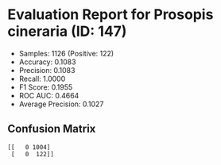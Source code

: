 # Evaluation Report for Prosopis cineraria (ID: 147)
- Samples: 1126 (Positive: 122)
- Accuracy: 0.1083
- Precision: 0.1083
- Recall: 1.0000
- F1 Score: 0.1955
- ROC AUC: 0.4664
- Average Precision: 0.1027

## Confusion Matrix
```
[[   0 1004]
 [   0  122]]
```